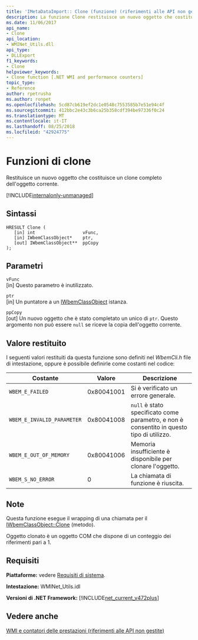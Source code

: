 ```yaml
---
title: 'IMetaDataImport:: Clone (funzione) (riferimenti alle API non gestite)'
description: La funzione Clone restituisce un nuovo oggetto che costituisce un clone completo dell'oggetto corrente.
ms.date: 11/06/2017
api_name:
- Clone
api_location:
- WMINet_Utils.dll
api_type:
- DLLExport
f1_keywords:
- Clone
helpviewer_keywords:
- Clone function [.NET WMI and performance counters]
topic_type:
- Reference
author: rpetrusha
ms.author: ronpet
ms.openlocfilehash: 5cd87cb619ef2dc1e0548c7553585b7e51e94c4f
ms.sourcegitcommit: 412bbc2e43c3b6ca25b358cdf394be97336f0c24
ms.translationtype: MT
ms.contentlocale: it-IT
ms.lasthandoff: 08/25/2018
ms.locfileid: "42924775"
---
```

# <a name="clone-function"></a>Funzioni di clone
Restituisce un nuovo oggetto che costituisce un clone completo dell'oggetto corrente.   
  
[!INCLUDE[internalonly-unmanaged](../../../../includes/internalonly-unmanaged.md)]
  
## <a name="syntax"></a>Sintassi  
  
```  
HRESULT Clone (
   [in] int                  vFunc, 
   [in] IWbemClassObject*    ptr, 
   [out] IWbemClassObject**  ppCopy
); 
```  

## <a name="parameters"></a>Parametri

`vFunc`  
[in] Questo parametro è inutilizzato.

`ptr`  
[in] Un puntatore a un [IWbemClassObject](/windows/desktop/api/wbemcli/nn-wbemcli-iwbemclassobject) istanza.

`ppCopy`  
[out] Un nuovo oggetto che è stato completato un unico di `ptr`. Questo argomento non può essere `null` se riceve la copia dell'oggetto corrente.

## <a name="return-value"></a>Valore restituito

I seguenti valori restituiti da questa funzione sono definiti nel *WbemCli.h* file di intestazione, oppure è possibile definirle come costanti nel codice:

|Costante  |Valore  |Descrizione  |
|---------|---------|---------|
| `WBEM_E_FAILED` | 0x80041001 | Si è verificato un errore generale. |
| `WBEM_E_INVALID_PARAMETER` | 0x80041008 | `null` è stato specificato come parametro, e non è consentito in questo tipo di utilizzo. |
| `WBEM_E_OUT_OF_MEMORY` | 0x80041006 | Memoria insufficiente è disponibile per clonare l'oggetto. |
| `WBEM_S_NO_ERROR` | 0 | La chiamata di funzione è riuscita.  |
  
## <a name="remarks"></a>Note

Questa funzione esegue il wrapping di una chiamata per il [IWbemClassObject::Clone](/windows/desktop/api/wbemcli/nf-wbemcli-iwbemclassobject-clone) (metodo).

Oggetto clonato è un oggetto COM che dispone di un conteggio dei riferimenti pari a 1.

## <a name="requirements"></a>Requisiti  
 **Piattaforme:** vedere [Requisiti di sistema](../../../../docs/framework/get-started/system-requirements.md).  
  
 **Intestazione:** WMINet_Utils.idl  
  
 **Versioni di .NET Framework:** [!INCLUDE[net_current_v472plus](../../../../includes/net-current-v472plus.md)]  
  
## <a name="see-also"></a>Vedere anche  
[WMI e contatori delle prestazioni (riferimenti alle API non gestite)](index.md)
